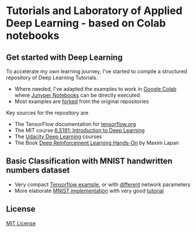 # Tutorials and Laboratory of Applied Deep Learning - based on Colab notebooks

## Get started with Deep Learning

To accelerate my own learning journey, I've started to compile a structured repository of Deep Learning Tutorials. 
* Where needed, I've adapted the examples to work in [Google Colab](https://colab.research.google.com) where [Junyper Notebooks](https://jupyter.org/) can be directly executed
* Most examples are [forked](https://guides.github.com/activities/forking/) from the original repositories

Key sources for the repository are
* The TensorFlow documentation for [tensorflow.org](https://www.tensorflow.org)
* The MIT course [6.S191: Introduction to Deep Learning](http://introtodeeplearning.com/2018/index.html)
* The [Udacity Deep Learning](https://classroom.udacity.com/courses/ud730) courses
* The Book [Deep Reinforcement Learning Hands-On](https://www.packtpub.com/big-data-and-business-intelligence/deep-reinforcement-learning-hands) by Maxim Lapan

## Basic Classification with MNIST handwritten numbers dataset
* Very compact [Tensorflow example](TensorFlow_MNIST.ipynb), or with [different](TensorFlow_MNIST_adapted_parameters.ipynb) network parameters
* More elaborate [MNIST implementation](Image_Classification_in_10_Minutes_with_MNIST_Dataset.ipynb) with very good [tutorial](https://towardsdatascience.com/image-classification-in-10-minutes-with-mnist-dataset-54c35b77a38d) 


## License

[MIT License](LICENSE)
